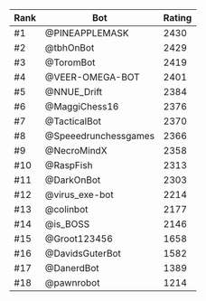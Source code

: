 Rank|Bot|Rating
---|---|---
#1|@PINEAPPLEMASK|2430
#2|@tbhOnBot|2429
#3|@ToromBot|2419
#4|@VEER-OMEGA-BOT|2401
#5|@NNUE_Drift|2384
#6|@MaggiChess16|2376
#7|@TacticalBot|2370
#8|@Speeedrunchessgames|2366
#9|@NecroMindX|2358
#10|@RaspFish|2313
#11|@DarkOnBot|2303
#12|@virus_exe-bot|2214
#13|@colinbot|2177
#14|@is_BOSS|2146
#15|@Groot123456|1658
#16|@DavidsGuterBot|1582
#17|@DanerdBot|1389
#18|@pawnrobot|1214
